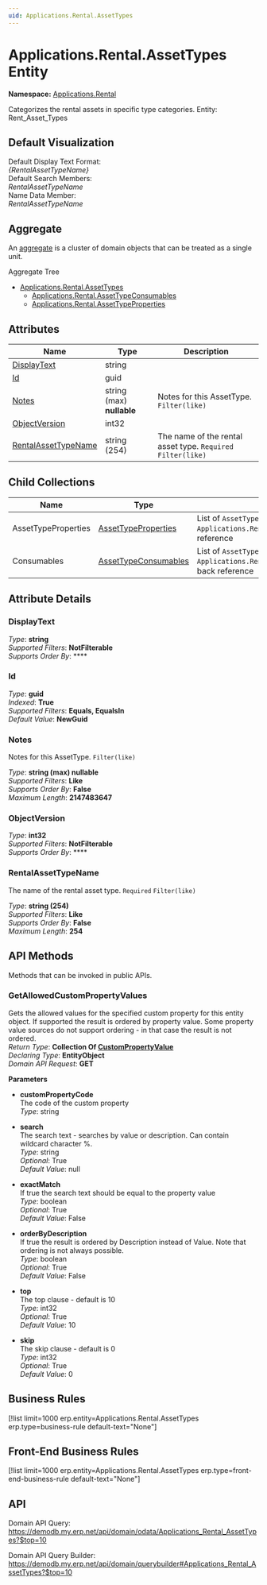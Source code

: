 ```yaml
---
uid: Applications.Rental.AssetTypes
---
```

# Applications.Rental.AssetTypes Entity

**Namespace:** [Applications.Rental](Applications.Rental.md)  

Categorizes the rental assets in specific type categories. Entity: Rent_Asset_Types

## Default Visualization
Default Display Text Format:  
_{RentalAssetTypeName}_  
Default Search Members:  
_RentalAssetTypeName_  
Name Data Member:  
_RentalAssetTypeName_  

## Aggregate
An [aggregate](https://docs.erp.net/tech/advanced/concepts/aggregates.html) is a cluster of domain objects that can be treated as a single unit.  

Aggregate Tree  
* [Applications.Rental.AssetTypes](Applications.Rental.AssetTypes.md)  
  * [Applications.Rental.AssetTypeConsumables](Applications.Rental.AssetTypeConsumables.md)  
  * [Applications.Rental.AssetTypeProperties](Applications.Rental.AssetTypeProperties.md)  

## Attributes

| Name | Type | Description |
| ---- | ---- | --- |
| [DisplayText](Applications.Rental.AssetTypes.md#displaytext) | string |  
| [Id](Applications.Rental.AssetTypes.md#id) | guid |  
| [Notes](Applications.Rental.AssetTypes.md#notes) | string (max) __nullable__ | Notes for this AssetType. `Filter(like)` 
| [ObjectVersion](Applications.Rental.AssetTypes.md#objectversion) | int32 |  
| [RentalAssetTypeName](Applications.Rental.AssetTypes.md#rentalassettypename) | string (254) | The name of the rental asset type. `Required` `Filter(like)` 

## Child Collections

| Name | Type | Description |
| ---- | ---- | --- |
| AssetTypeProperties | [AssetTypeProperties](Applications.Rental.AssetTypeProperties.md) | List of `AssetTypeProperty`(Applications.Rental.AssetTypeProperties.md) child objects, based on the `Applications.Rental.AssetTypeProperty.RentalAssetType`(Applications.Rental.AssetTypeProperties.md#rentalassettype) back reference 
| Consumables | [AssetTypeConsumables](Applications.Rental.AssetTypeConsumables.md) | List of `AssetTypeConsumable`(Applications.Rental.AssetTypeConsumables.md) child objects, based on the `Applications.Rental.AssetTypeConsumable.RentalAssetType`(Applications.Rental.AssetTypeConsumables.md#rentalassettype) back reference 


## Attribute Details

### DisplayText

_Type_: **string**  
_Supported Filters_: **NotFilterable**  
_Supports Order By_: ****  

### Id

_Type_: **guid**  
_Indexed_: **True**  
_Supported Filters_: **Equals, EqualsIn**  
_Default Value_: **NewGuid**  

### Notes

Notes for this AssetType. `Filter(like)`

_Type_: **string (max) __nullable__**  
_Supported Filters_: **Like**  
_Supports Order By_: **False**  
_Maximum Length_: **2147483647**  

### ObjectVersion

_Type_: **int32**  
_Supported Filters_: **NotFilterable**  
_Supports Order By_: ****  

### RentalAssetTypeName

The name of the rental asset type. `Required` `Filter(like)`

_Type_: **string (254)**  
_Supported Filters_: **Like**  
_Supports Order By_: **False**  
_Maximum Length_: **254**  


## API Methods

Methods that can be invoked in public APIs.

### GetAllowedCustomPropertyValues

Gets the allowed values for the specified custom property for this entity object.              If supported the result is ordered by property value. Some property value sources do not support ordering - in that case the result is not ordered.  
_Return Type_: **Collection Of [CustomPropertyValue](../data-types.md#general.custompropertyvalue)**  
_Declaring Type_: **EntityObject**  
_Domain API Request_: **GET**  

**Parameters**  
  * **customPropertyCode**  
    The code of the custom property  
    _Type_: string  

  * **search**  
    The search text - searches by value or description. Can contain wildcard character %.  
    _Type_: string  
     _Optional_: True  
    _Default Value_: null  

  * **exactMatch**  
    If true the search text should be equal to the property value  
    _Type_: boolean  
     _Optional_: True  
    _Default Value_: False  

  * **orderByDescription**  
    If true the result is ordered by Description instead of Value. Note that ordering is not always possible.  
    _Type_: boolean  
     _Optional_: True  
    _Default Value_: False  

  * **top**  
    The top clause - default is 10  
    _Type_: int32  
     _Optional_: True  
    _Default Value_: 10  

  * **skip**  
    The skip clause - default is 0  
    _Type_: int32  
     _Optional_: True  
    _Default Value_: 0  



## Business Rules

[!list limit=1000 erp.entity=Applications.Rental.AssetTypes erp.type=business-rule default-text="None"]

## Front-End Business Rules

[!list limit=1000 erp.entity=Applications.Rental.AssetTypes erp.type=front-end-business-rule default-text="None"]

## API

Domain API Query:
<https://demodb.my.erp.net/api/domain/odata/Applications_Rental_AssetTypes?$top=10>

Domain API Query Builder:
<https://demodb.my.erp.net/api/domain/querybuilder#Applications_Rental_AssetTypes?$top=10>

